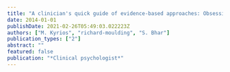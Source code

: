 ```yaml
---
title: "A clinician's quick guide of evidence-based approaches: Obsessive-compulsive disorder"
date: 2014-01-01
publishDate: 2021-02-26T05:49:03.022223Z
authors: ["M. Kyrios", "richard-moulding", "S. Bhar"]
publication_types: ["2"]
abstract: ""
featured: false
publication: "*Clinical psychologist*"
---
```


